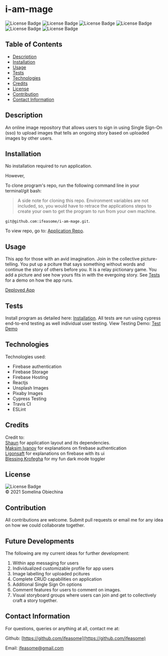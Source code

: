 # i-am-mage
![License Badge](https://img.shields.io/badge/license-MIT-blue.svg) 
![License Badge](https://img.shields.io/badge/firebase-yellow)
![License Badge](https://img.shields.io/badge/react-js-blue)
![License Badge](https://img.shields.io/badge/-cypress-purple)
![License Badge](https://img.shields.io/badge/-Travis-brightgreen)
![License Badge](https://img.shields.io/badge/-ESLint-orange)

## Table of Contents 
* [Description](#Descritpion)
* [Installation](#Installation)
* [Usage](#Usage)
* [Tests](#Tests)
* [Technologies](#Technologies)
* [Credits](#Credits)
* [License](#License)
* [Contribution](#Contribution)
* [Contact Information](#ContactInfo)


## Description
An online image repository that allows users to sign in using Single Sign-On (sso) to upload images that tells an ongoing story based on uploaded images by other users. 


## Installation 

No installation required to run application. 

However, 

To clone program's repo, run the following command line in your terminal/git bash: 
>A side note for cloning this repo. Environment variables are not included, so, you would have to retrace the applications steps to create your own to get the program to run from your own machine. 

`git@github.com:ifeasome/i-am-mage.git`. 

To view repo, go to: [Application Repo](https://github.com/ifeasome/i-am-mage).


## Usage 
This app for those with an avid imagination. Join in the collective picture-telling. You put up a pciture that says something without words and continue the story of others before you. It is a relay pictionary game. You add a picture and see how yours fits in with the evergoing story. See [Tests](#Tests) for a demo on how the app runs.


[Deployed App](https://i-am-mage.web.app/)


## Tests 
Install program as detailed here: [Installation](#Installation). 
All tests are run using cypress end-to-end testing as well individual user testing. 
View Testing Demo: [Test Demo]()

## Technologies
Technologies used: 
* Firebase authentication 
* Firebase Storage 
* Firebase Hosting 
* Reactjs 
* Unsplash Images 
* Pixaby Images
* Cypress Testing 
* Travis CI 
* ESLint 

## Credits 
Credit to: </br>
 [Shaun](https://github.com/iamshaunjp) for application layout and its dependencies. </br>
 [Maksim Ivanov](https://github.com/satansdeer) for explanations on firebase authentication </br>
 [Ligonsaft](https://github.com/lingonsaft) for explanations on firebase with its ui</br>
 [Blessing Krofegha](https://www.smashingmagazine.com/2020/04/dark-mode-react-apps-styled-components/) for my fun dark mode toggler </br>

 


## License
![License Badge](https://img.shields.io/badge/license-MIT-blue.svg) 
</br>
© 2021 Somelina Obiechina

## Contribution
All contributions are welcome. Submit pull requests or email me for any idea on how we could collaborate together. 

## Future Developments 
The following are my current ideas for further development: 
1. Within app messaging for users 
2. Individualized customizable profile for app users 
3. Image labelling for uploaded pcitures 
4. Complete CRUD capabilities on application 
5. Additional Single Sign On options 
6. Comment features for users to comment on images. 
7. Visual storyboard groups where users can join and get to collectively craft a story together. 

## Contact Information 
For questions, queries or anything at all, contact me at: 

Github: [https://github.com/ifeasome](https://github.com/ifeasome) 

Email: [ifeasome@gmail.com](ifeasome@gmail.com)

